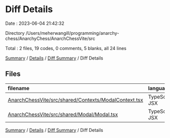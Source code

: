# Diff Details

Date : 2023-06-04 21:42:32

Directory /Users/meherwangill/programming/anarchy-chess/AnarchyChess/AnarchChessVite/src

Total : 2 files,  19 codes, 0 comments, 5 blanks, all 24 lines

[Summary](results.md) / [Details](details.md) / [Diff Summary](diff.md) / Diff Details

## Files
| filename | language | code | comment | blank | total |
| :--- | :--- | ---: | ---: | ---: | ---: |
| [AnarchChessVite/src/shared/Contexts/ModalContext.tsx](/AnarchChessVite/src/shared/Contexts/ModalContext.tsx) | TypeScript JSX | 16 | 0 | 4 | 20 |
| [AnarchChessVite/src/shared/Modal/Modal.tsx](/AnarchChessVite/src/shared/Modal/Modal.tsx) | TypeScript JSX | 3 | 0 | 1 | 4 |

[Summary](results.md) / [Details](details.md) / [Diff Summary](diff.md) / Diff Details